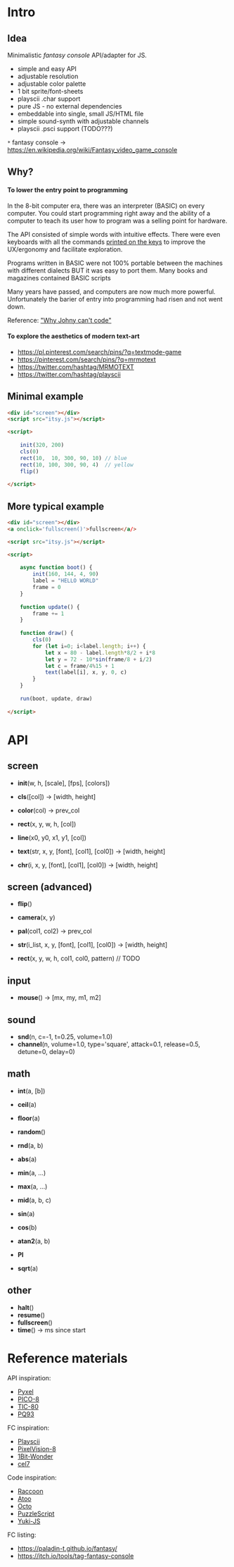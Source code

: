 # Intro

## Idea

Minimalistic *fantasy console* API/adapter for JS.

- simple and easy API
- adjustable resolution
- adjustable color palette
- 1 bit sprite/font-sheets
- playscii .char support
- pure JS - no external dependencies
- embeddable into single, small JS/HTML file
- simple sound-synth with adjustable channels
- playscii .psci support (TODO???)

`*` fantasy console -> https://en.wikipedia.org/wiki/Fantasy_video_game_console


## Why?

#### To lower the entry point to programming

In the 8-bit computer era, there was an interpreter (BASIC) on every computer.
You could start programming right away and the ability of a computer to teach
its user how to program was a selling point for hardware.

The API consisted of simple words with intuitive effects.
There were even keyboards with all the commands
[printed on the keys](https://en.wikipedia.org/wiki/ZX_Spectrum#/media/File:ZXSpectrum48k.jpg)
to improve the UX/ergonomy and facilitate exploration.

Programs written in BASIC were not 100% portable between the machines with different dialects
BUT it was easy to port them. Many books and magazines contained BASIC scripts 

Many years have passed, and computers are now much more powerful. Unfortunately the barier of entry
into programming had risen and not went down.

Reference: ["Why Johny can't code"](https://www.salon.com/2006/09/14/basic_2/)

#### To explore the aesthetics of modern text-art

- https://pl.pinterest.com/search/pins/?q=textmode-game
- https://pinterest.com/search/pins/?q=mrmotext
- https://twitter.com/hashtag/MRMOTEXT
- https://twitter.com/hashtag/playscii

## Minimal example

```html
<div id="screen"></div>
<script src="itsy.js"></script>

<script>
	
	init(320, 200)
	cls(0)
	rect(10,  10, 300, 90, 10) // blue
	rect(10, 100, 300, 90, 4)  // yellow
	flip()
	
</script>
```

## More typical example

```html
<div id="screen"></div>
<a onclick='fullscreen()'>fullscreen</a/>

<script src="itsy.js"></script>

<script>
	
	async function boot() {
		init(160, 144, 4, 90)
		label = "HELLO WORLD"
		frame = 0
	}
	
	function update() {
		frame += 1
	}
	
	function draw() {
		cls(0)
		for (let i=0; i<label.length; i++) {
			let x = 80 - label.length*8/2 + i*8
			let y = 72 - 10*sin(frame/8 + i/2)
			let c = frame/4%15 + 1
			text(label[i], x, y, 0, c)
		}
	}
	
	run(boot, update, draw)
	
</script>
```

# API

## screen

- **init**(w, h, [scale], [fps], [colors])

- **cls**([col])  ->  [width, height]
- **color**(col)  ->  prev_col
- **rect**(x, y, w, h, [col])
- **line**(x0, y0, x1, y1, [col])

- **text**(str, x, y, [font], [col1], [col0])  ->  [width, height]
- **chr**(i, x, y, [font], [col1], [col0])  ->  [width, height]

## screen (advanced)

- **flip**()
- **camera**(x, y)
- **pal**(col1, col2)  ->  prev_col
- **str**(i_list, x, y, [font], [col1], [col0])  ->  [width, height]

- **rect**(x, y, w, h, col1, col0, pattern) // TODO

## input

- **mouse**() -> [mx, my, m1, m2]

## sound

- **snd**(n, c=-1, t=0.25, volume=1.0)
- **channel**(n, volume=1.0, type='square', attack=0.1, release=0.5, detune=0, delay=0)

## math

- **int**(a, [b])

- **ceil**(a)
- **floor**(a)

- **random**()
- **rnd**(a, b)

- **abs**(a)
- **min**(a, ...)
- **max**(a, ...)
- **mid**(a, b, c)

- **sin**(a)
- **cos**(b)
- **atan2**(a, b)
- **PI**

- **sqrt**(a)

## other

- **halt**()
- **resume**()
- **fullscreen**()
- **time**() -> ms since start

# Reference materials

API inspiration:
- [Pyxel](https://github.com/kitao/pyxel)
- [PICO-8](https://www.lexaloffle.com/dl/docs/pico-8_manual.html)
- [TIC-80](https://tic80.com/learn)
- [PQ93](https://charliezip.itch.io/pq93)

FC inspiration:
- [Playscii](http://vectorpoem.com/playscii/)
- [PixelVision-8](https://github.com/PixelVision8/PixelVision8/wiki)
- [1Bit-Wonder](https://brastin3.itch.io/1bit-wonder)
- [cel7](https://rxi.itch.io/cel7)

Code inspiration:
- [Raccoon](https://github.com/Lyatus/raccoon)
- [Atoo](https://github.com/devicefuture/atto)
- [Octo](https://github.com/JohnEarnest/Octo)
- [PuzzleScript](https://github.com/increpare/PuzzleScript)
- [Yuki-JS](https://github.com/nrkn/yuki-js)

FC listing:
- https://paladin-t.github.io/fantasy/
- https://itch.io/tools/tag-fantasy-console
